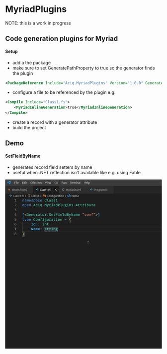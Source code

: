 # MyriadPlugins

NOTE: this is a work in progress

## Code generation plugins for Myriad

#### Setup

- add a the package
- make sure to set GeneratePathProperty to true so the generator finds the plugin 
```xml
<PackageReference Include="Aciq.MyriadPlugins" Version="1.0.0" GeneratePathProperty="true" />
```
- configure a file to be referenced by the plugin e.g.
```xml
<Compile Include="Class1.fs">
    <MyriadInlineGeneration>true</MyriadInlineGeneration>
</Compile>
```
- create a record with a generator attribute
- build the project

## Demo

#### SetFieldByName

- generates record field setters by name
- useful when .NET reflection isn't available like e.g. using Fable

![](_resources/myriadplugins.gif)




